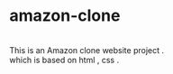 <h1>amazon-clone</h1>
<br>
This is an Amazon clone website project .
<br>
which is based on html , css .
